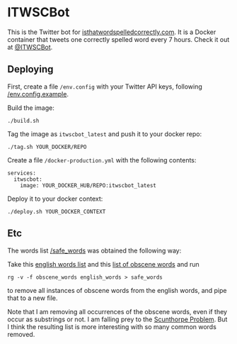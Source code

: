 # ITWSCBot

This is the Twitter bot for [isthatwordspelledcorrectly.com](http://isthatwordspelledcorrectly.com/). It is a Docker container that tweets one correctly spelled word every 7 hours. Check it out at [@ITWSCBot](https://twitter.com/ITWSCBot).

## Deploying

First, create a file `/env.config` with your Twitter API keys, following [/env.config.example](/env.config.example).

Build the image:
```
./build.sh
```

Tag the image as `itwscbot_latest` and push it to your docker repo:
```
./tag.sh YOUR_DOCKER/REPO
```

Create a file `/docker-production.yml` with the following contents:
```
services:
  itwscbot:
    image: YOUR_DOCKER_HUB/REPO:itwscbot_latest
```

Deploy it to your docker context:
```
./deploy.sh YOUR_DOCKER_CONTEXT
```

## Etc
The words list [/safe_words](/safe_words) was obtained the following way:

Take this [english words list](https://github.com/dwyl/english-words) and this [list of obscene words](https://github.com/LDNOOBW/List-of-Dirty-Naughty-Obscene-and-Otherwise-Bad-Words) and run

```
rg -v -f obscene_words english_words > safe_words
```

to remove all instances of obscene words from the english words, and pipe that to a new file.

Note that  I am removing all occurrences of the obscene words, even if they occur as substrings or not. I am falling prey to the [Scunthorpe Problem](https://en.wikipedia.org/wiki/Scunthorpe_problem). But I think the resulting list is more interesting with so many common words removed.
